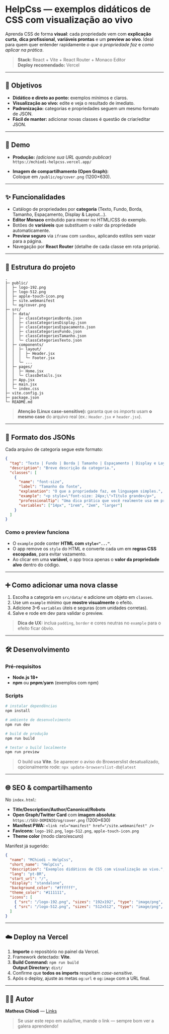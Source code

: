 # HelpCss — exemplos didáticos de CSS com visualização ao vivo

Aprenda CSS de forma **visual**: cada propriedade vem com **explicação curta**, **dica profissional**, **variáveis prontas** e um **preview ao vivo**. Ideal para quem quer entender rapidamente *o que a propriedade faz* e *como aplicar na prática*.

> **Stack:** React + Vite + React Router + Monaco Editor  
> **Deploy recomendado:** Vercel

---

## 🎯 Objetivos

- **Didático e direto ao ponto:** exemplos mínimos e claros.
- **Visualização ao vivo:** edite e veja o resultado de imediato.
- **Padronização:** categorias e propriedades seguem um mesmo formato de JSON.
- **Fácil de manter:** adicionar novas classes é questão de criar/editar JSON.

---

## 🚀 Demo

- **Produção:** *(adicione sua URL quando publicar)*  
  `https://mchiodi-helpcss.vercel.app/`

- **Imagem de compartilhamento (Open Graph):**  
  Coloque em `/public/og/cover.png` (1200×630).

---

## ✨ Funcionalidades

- Catálogo de propriedades por **categoria** (Texto, Fundo, Borda, Tamanho, Espaçamento, Display & Layout…).
- **Editor Monaco** embutido para mexer no HTML/CSS do exemplo.
- Botões de **variáveis** que substituem o valor da propriedade automaticamente.
- **Preview seguro** via `iframe` com `sandbox`, aplicando estilos sem vazar para a página.
- Navegação por **React Router** (detalhe de cada classe em rota própria).

---

## 🧱 Estrutura do projeto

```
.
├─ public/
│  ├─ logo-192.png
│  ├─ logo-512.png
│  ├─ apple-touch-icon.png
│  ├─ site.webmanifest
│  └─ og/cover.png
├─ src/
│  ├─ data/
│  │  ├─ classCategoriesBorda.json
│  │  ├─ classCategoriesDisplay.json
│  │  ├─ classCategoriesEspacamento.json
│  │  ├─ classCategoriesFundo.json
│  │  ├─ classCategoriesTamanho.json
│  │  └─ classCategoriesTexto.json
│  ├─ components/
│  │  ├─ layout/
│  │  │  ├─ Header.jsx
│  │  │  └─ Footer.jsx
│  │  └─ ...
│  ├─ pages/
│  │  ├─ Home.jsx
│  │  └─ ClassDetails.jsx
│  ├─ App.jsx
│  ├─ main.jsx
│  └─ index.css
├─ vite.config.js
├─ package.json
└─ README.md
```

> **Atenção (Linux case-sensitive):** garanta que os *imports* usam **o mesmo case** do arquivo real (ex.: `Header.jsx` ≠ `header.jsx`).

---

## 🔡 Formato dos JSONs

Cada arquivo de categoria segue este formato:

```json
{
  "tag": "Texto | Fundo | Borda | Tamanho | Espaçamento | Display e Layout",
  "description": "Breve descrição da categoria.",
  "classes": [
    {
      "name": "font-size",
      "label": "Tamanho da fonte",
      "explanation": "O que a propriedade faz, em linguagem simples.",
      "example": "<p style=\"font-size: 24px;\">Título grande</p>",
      "professionalTip": "Uma dica prática que você realmente usa em produção.",
      "variables": ["14px", "1rem", "2em", "larger"]
    }
  ]
}
```

### Como o preview funciona
- O `example` pode conter **HTML com `style="..."`**.  
- O app remove os `style` do HTML e converte cada um em **regras CSS escopadas**, para evitar vazamento.  
- Ao clicar em uma **variável**, o app troca apenas o **valor da propriedade alvo** dentro do código.

---

## ➕ Como adicionar uma nova classe

1. Escolha a categoria em `src/data/` e adicione um objeto em `classes`.
2. Use um `example` mínimo que **mostre visualmente** o efeito.
3. Adicione 3–6 `variables` úteis e seguras (com unidades corretas).
4. Salve e rode em dev para validar o preview.

> **Dica de UX:** inclua `padding`, `border` e cores neutras no `example` para o efeito ficar óbvio.

---

## 🛠️ Desenvolvimento

### Pré-requisitos
- **Node.js 18+**
- **npm** ou **pnpm**/**yarn** (exemplos com npm)

### Scripts
```bash
# instalar dependências
npm install

# ambiente de desenvolvimento
npm run dev

# build de produção
npm run build

# testar o build localmente
npm run preview
```

> O build usa **Vite**. Se aparecer o aviso do Browserslist desatualizado, opcionalmente rode:
> `npx update-browserslist-db@latest`

---

## 🌐 SEO & compartilhamento

No `index.html`:

- **Title/Description/Author/Canonical/Robots**
- **Open Graph/Twitter Card** com **imagem absoluta**:  
  `https://SEU-DOMINIO/og/cover.png` (1200×630)
- **Manifest PWA:** `<link rel="manifest" href="/site.webmanifest" />`
- **Favicons:** `logo-192.png`, `logo-512.png`, `apple-touch-icon.png`
- **Theme color** (modo claro/escuro)

Manifest já sugerido:
```json
{
  "name": "MChiodi – HelpCss",
  "short_name": "HelpCss",
  "description": "Exemplos didáticos de CSS com visualização ao vivo.",
  "lang": "pt-BR",
  "start_url": "/",
  "display": "standalone",
  "background_color": "#ffffff",
  "theme_color": "#111111",
  "icons": [
    { "src": "/logo-192.png", "sizes": "192x192", "type": "image/png", "purpose": "any maskable" },
    { "src": "/logo-512.png", "sizes": "512x512", "type": "image/png", "purpose": "any maskable" }
  ]
}
```

---

## ☁️ Deploy na Vercel

1. **Importe** o repositório no painel da Vercel.  
2. Framework detectado: **Vite**.  
3. **Build Command:** `npm run build`  
   **Output Directory:** `dist/`
4. Confirme que **todos os imports** respeitam *case-sensitive*.  
5. Após o deploy, ajuste as metas `og:url` e `og:image` com a URL final.

---

## 👨‍💻 Autor

**Matheus Chiodi** — [Links](https://matheuschiodi.github.io/MyLinks/)  

> Se usar este repo em aula/live, mande o link — sempre bom ver a galera aprendendo!
